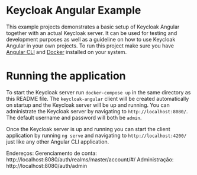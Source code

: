 # Keycloak Angular Example

This example projects demonstrates a basic setup of Keycloak Angular together with an actual Keycloak server. It can be used for testing and development purposes as well as a guideline on how to use Keycloak Angular in your own projects. To run this project make sure you have [Angular CLI](https://cli.angular.io/) and [Docker](https://www.docker.com/) installed on your system.

# Running the application

To start the Keycloak server run `docker-compose up` in the same directory as this README file. The `keycloak-angular` client will be created automatically on startup and the Keycloak server will be up and running. You can administrate the Keycloak server by navigating to `http://localhost:8080/`. The default username and password will both be `admin`.

Once the Keycloak server is up and running you can start the client application by running `ng serve` and navigating to `http://localhost:4200/` just like any other Angular CLI application.




Endereços:
Gerenciamento de conta:
http://localhost:8080/auth/realms/master/account/#/
Administração:
http://localhost:8080/auth/admin